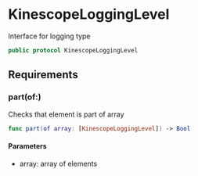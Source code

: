 # KinescopeLoggingLevel

Interface for logging type

``` swift
public protocol KinescopeLoggingLevel 
```

## Requirements

### part(of:​)

Checks that element is part of array

``` swift
func part(of array: [KinescopeLoggingLevel]) -> Bool
```

#### Parameters

  - array: array of elements
